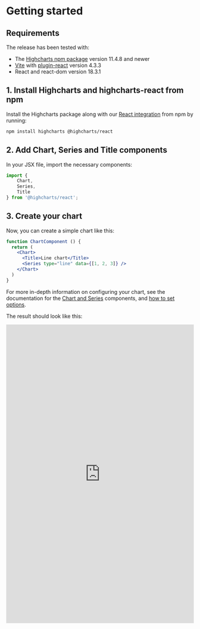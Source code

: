 # Getting started

## Requirements

The release has been tested with:

* The [Highcharts npm package](https://www.npmjs.com/package/highcharts) version 11.4.8 and newer
* [Vite](https://vite.dev/) with [plugin-react](https://www.npmjs.com/package/@vitejs/plugin-react) version 4.3.3
* React and react-dom version 18.3.1

## 1. Install Highcharts and highcharts-react from npm

Install the Highcharts package along with our [React integration](https://www.npmjs.com/package/@highcharts/react) from npm by running:

```sh
npm install highcharts @highcharts/react
```

## 2. Add Chart, Series and Title components

In your JSX file, import the necessary components:

```jsx
import {
    Chart,
    Series,
    Title
} from '@highcharts/react';
```

## 3. Create your chart

Now, you can create a simple chart like this:

```jsx
function ChartComponent () {
  return (
    <Chart>
      <Title>Line chart</Title>
      <Series type="line" data={[1, 2, 3]} />
    </Chart>
  )
}
```

For more in-depth information on configuring your chart, see the documentation
for the [Chart and Series](https://www.highcharts.com/docs/react/series-and-chart-types) components,
and [how to set options](https://www.highcharts.com/docs/react/options).


The result should look like this:

<iframe src="https://www.highcharts.com/samples/embed/highcharts/react/basic" style="width: 100%; height: 800px; border: 0;" > </iframe>
